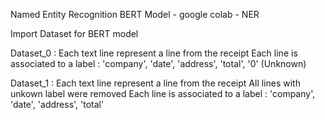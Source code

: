 Named Entity Recognition
BERT Model - google colab - NER


Import Dataset for BERT model

Dataset_0 : 
Each text line represent a line from the receipt
Each line is associated to a label : 'company', 'date', 'address', 'total', '0' (Unknown)

Dataset_1 : 
Each text line represent a line from the receipt
All lines with unkown label were removed
Each line is associated to a label : 'company', 'date', 'address', 'total'
